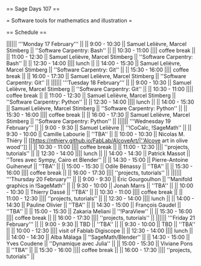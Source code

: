 == Sage Days 107 ==

= Software tools for mathematics and illustration =

== Schedule ==

|||||| '''Monday 17 February''' ||
|| 9:00 - 10:30 || Samuel Lelièvre, Marcel Stimberg || ''Software Carpentry: Bash'' ||
|| 10:30 - 11:00 |||| coffee break ||
|| 11:00 - 12:30 || Samuel Lelièvre, Marcel Stimberg || ''Software Carpentry: Bash'' ||
|| 12:30 - 14:00 |||| lunch ||
|| 14:00 - 15:30 || Samuel Lelièvre, Marcel Stimberg || ''Software Carpentry: Git'' ||
|| 15:30 - 16:00 |||| coffee break ||
|| 16:00 - 17:30 || Samuel Lelièvre, Marcel Stimberg || ''Software Carpentry: Git'' ||
|||||| '''Tuesday 18 February''' ||
|| 9:00 - 10:30 || Samuel Lelièvre, Marcel Stimberg || ''Software Carpentry: Git'' ||
|| 10:30 - 11:00 |||| coffee break ||
|| 11:00 - 12:30 || Samuel Lelièvre, Marcel Stimberg || ''Software Carpentry: Python'' ||
|| 12:30 - 14:00 |||| lunch ||
|| 14:00 - 15:30 || Samuel Lelièvre, Marcel Stimberg || ''Software Carpentry: Python'' ||
|| 15:30 - 16:00 |||| coffee break ||
|| 16:00 - 17:30 || Samuel Lelièvre, Marcel Stimberg || ''Software Carpentry: Python'' ||
|||||| '''Wednesday 19 February''' ||
|| 9:00 - 9:30 || Samuel Lelièvre || ''!CoCalc, !SageMath'' ||
|| 9:30 - 10:00 || Camille Labourie || ''TBA'' ||
|| 10:00 - 10:30 || Nicolas M. Thiéry  || [[https://nthiery.github.io/FabLab/AlcoveArt/|''Alcove art in olive wood'']] ||
|| 10:30 - 11:00 |||| coffee break ||
|| 11:00 - 12:30 |||| ''projects, tutorials'' ||
|| 12:30 - 14:00 |||| lunch ||
|| 14:00 - 14:30 || Patrick Massot || ''Tores avec Sympy, Cairo et Blender'' ||
|| 14:30 - 15:00 || Pierre-Antoine Guiheneuf || ''TBA'' ||
|| 15:00 - 15:30 || Odile Bénassy || ''TBA'' ||
|| 15:30 - 16:00 |||| coffee break ||
|| 16:00 - 17:30 |||| ''projects, tutorials'' ||
|||||| '''Thursday 20 February''' ||
|| 9:00 - 9:30 || Éric Gourgoulhon || ''Manifold graphics in !SageMath'' ||
|| 9:30 - 10:00 || Jonah Marrs || ''TBA'' ||
|| 10:00 - 10:30 || Thierry Dassé || ''TBA'' ||
|| 10:30 - 11:00 |||| coffee break ||
|| 11:00 - 12:30 |||| ''projects, tutorials'' ||
|| 12:30 - 14:00 |||| lunch ||
|| 14:00 - 14:30 || Pauline Olivier || ''TBA'' ||
|| 14:30 - 15:00 || François Gaudel  || ''TBA'' ||
|| 15:00 - 15:30 || Zakaria Meliani || ''!ParaView'' ||
|| 15:30 - 16:00 |||| coffee break ||
|| 16:00 - 17:30 |||| ''projects, tutorials'' ||
|||||| '''Friday 21 February''' ||
|| 9:00 - 9:30 || TBD || ''TBA'' ||
|| 9:30 - 10:00 || TBD || ''TBA'' ||
|| 10:00 - 12:30 |||| visit of Fablab Digiscope ||
|| 12:30 - 14:00 |||| lunch ||
|| 14:00 - 14:30 || Alba Málaga || ''SageMath/Blender'' ||
|| 14:30 - 15:00 || Yves Coudene || ''Dynamique avec Julia'' ||
|| 15:00 - 15:30 || Viviane Pons || ''TBA'' ||
|| 15:30 - 16:00 |||| coffee break ||
|| 16:00 - 17:30 |||| ''projects, tutorials'' ||
